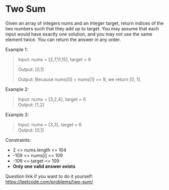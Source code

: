 # Two Sum
Given an array of integers nums and an integer target, return indices of the two numbers such that they add up to target.
You may assume that each input would have exactly one solution, and you may not use the same element twice.
You can return the answer in any order.

Example 1:
>Input: nums = [2,7,11,15], target = 9
>
>Output: [0,1]
>
>Output: Because nums[0] + nums[1] == 9, we return [0, 1].

Example 2:
>Input: nums = [3,2,4], target = 6 <br>
>Output: [1,2]

Example 3:
>Input: nums = [3,3], target = 6 <br>
>Output: [0,1]

Constraints:
- 2 <= nums.length <= 104
- -109 <= nums[i] <= 109
- -109 <= target <= 109
- **Only one valid answer exists**



Question link if you want to do it yourself: https://leetcode.com/problems/two-sum/
